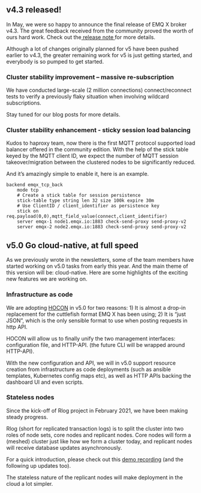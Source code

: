 ## v4.3 released!

In May, we were so happy to announce the final release of EMQ X broker v4.3. The great feedback received from the community proved the worth of ours hard work. Check out the[ release note ](https://github.com/emqx/emqx/discussions/4763)for more details.

Although a lot of changes originally planned for v5 have been pushed earlier to v4.3, the greater remaining work for v5 is just getting started, and everybody is so pumped to get started.

### Cluster stability improvement – massive re-subscription

We have conducted large-scale (2 million connections) connect/reconnect tests to verify a previously flaky situation when involving wildcard subscriptions. 


Stay tuned for our blog posts for more details.

### Cluster stability enhancement - sticky session load balancing

Kudos to haproxy team, now there is the first MQTT protocol supported load balancer offered in the community edition. With the help of the stick table keyed by the MQTT client ID, we expect the number of MQTT session takeover/migration between the clustered nodes to be significantly reduced. 

And it’s amazingly simple to enable it, here is an example.

```
backend emqx_tcp_back
    mode tcp
    # Create a stick table for session persistence
    stick-table type string len 32 size 100k expire 30m
    # Use ClientID / client_identifier as persistence key
    stick on req.payload(0,0),mqtt_field_value(connect,client_identifier)
    server emqx-1 node1.emqx.io:1883 check-send-proxy send-proxy-v2
    server emqx-2 node2.emqx.io:1883 check-send-proxy send-proxy-v2
```


## v5.0 Go cloud-native, at full speed

As we previously wrote in the newsletters, some of the team members have started working on v5.0 tasks from early this year. And the main theme of this version will be: cloud-native. Here are some highlights of the exciting new features we are working on.

### Infrastructure as code

We are adopting [HOCON](https://github.com/lightbend/config) in v5.0 for two reasons: 1) It is almost a drop-in replacement for the cuttlefish format EMQ X has been using; 2) It is “just JSON”, which is the only sensible format to use when posting requests in http API. 

HOCON will allow us to finally unify the two management interfaces: configuration file, and HTTP-API. (the future CLI will be wrapped around HTTP-API).

With the new configuration and API, we will in v5.0 support resource creation from infrastructure as code deployments (such as ansible templates, Kubernetes config maps etc), as well as HTTP APIs backing the dashboard UI and even scripts.

### Stateless nodes

Since the kick-off of Rlog project in February 2021, we have been making steady progress.

Rlog (short for replicated transaction logs) is to split the cluster into two roles of node sets, core nodes and replicant nodes. Core nodes will form a (meshed) cluster just like how we form a cluster today, and replicant nodes will receive database updates asynchronously. 

For a quick introduction, please check out this [demo recording](https://www.youtube.com/watch?v=aX4jV6z24sk&list=UU5FjR77ErAxvZENEWzQaO5Q&index=13) (and the following up updates too).

The stateless nature of the replicant nodes will make deployment in the cloud a lot simpler.
